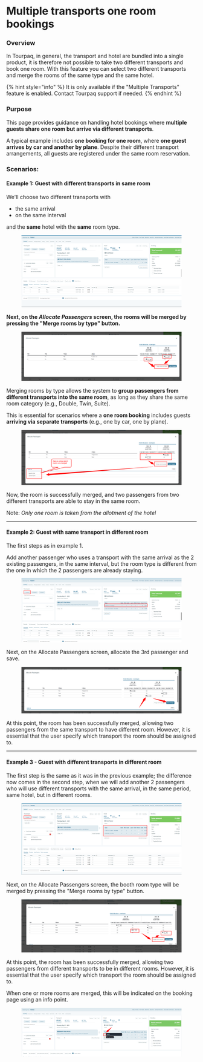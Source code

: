 # Multiple transports one room bookings

### Overview

In Tourpaq, in general, the transport and hotel are bundled into a single product, it is therefore not possible to take two different transports and book one room. With this feature you can select two different transports and merge the rooms of the same type and the same hotel.

{% hint style="info" %}
It is only available if the "Multiple Transports" feature is enabled. Contact Tourpaq support if needed.
{% endhint %}

### **Purpose**&#x20;

This page provides guidance on handling hotel bookings where **multiple guests share one room but arrive via different transports**.

A typical example includes **one booking for one room**, where **one guest arrives by car and another by plane**. Despite their different transport arrangements, all guests are registered under the same room reservation.

### Scenarios:

#### Example 1: Guest with different transports in same room

We'll choose two different transports with

* the same arrival
* on the same interval

and the **same** hotel with the **same** room type.

<figure><img src="../../.gitbook/assets/image (202).png" alt=""><figcaption></figcaption></figure>

**Next, on the&#x20;**_**Allocate Passengers**_**&#x20;screen, the rooms will be merged by pressing the "Merge rooms by type" button.**

<figure><img src="../../.gitbook/assets/image (203).png" alt=""><figcaption></figcaption></figure>

Merging rooms by type allows the system to **group passengers from different transports into the same room**, as long as they share the same room category (e.g., Double, Twin, Suite).

This is essential for scenarios where a **one room booking** includes guests **arriving via separate transports** (e.g., one by car, one by plane).

<figure><img src="../../.gitbook/assets/image (204).png" alt=""><figcaption></figcaption></figure>

Now, the room is successfully merged, and two passengers from two different transports are able to stay in the same room.

Note: _Only one room is taken from the allotment of the hotel_

***

#### Example 2: Guest with same transport in different room

The first steps as in example 1.

Add another passenger who uses a transport with the same arrival as the 2 existing passengers, in the same interval, but the room type is different from the one in which the 2 passengers are already staying.

<figure><img src="../../.gitbook/assets/image (254).png" alt=""><figcaption></figcaption></figure>

Next, on the Allocate Passengers screen, allocate the 3rd passenger and save.&#x20;

<figure><img src="../../.gitbook/assets/image (199).png" alt=""><figcaption></figcaption></figure>

At this point, the room has been successfully merged, allowing two passengers from the same transport to have different room. However, it is essential that the user specify which transport the room should be assigned to.

***

#### Example 3 - Guest with different transports in different room

The first step is the same as it was in the previous example; the difference now comes in the second step, when we will add another 2 passengers who will use different transports with the same arrival, in the same period, same hotel, but in different rooms.

<figure><img src="../../.gitbook/assets/image (200).png" alt=""><figcaption></figcaption></figure>

Next, on the Allocate Passengers screen, the booth room type will be merged by pressing the "Merge rooms by type" button.

<figure><img src="../../.gitbook/assets/image (201).png" alt=""><figcaption></figcaption></figure>

At this point, the room has been successfully merged, allowing two passengers from different transports to be in different rooms. However, it is essential that the user specify which transport the room should be assigned to.

When one or more rooms are merged, this will be indicated on the booking page using an info point.

<figure><img src="../../.gitbook/assets/image (255).png" alt=""><figcaption></figcaption></figure>
